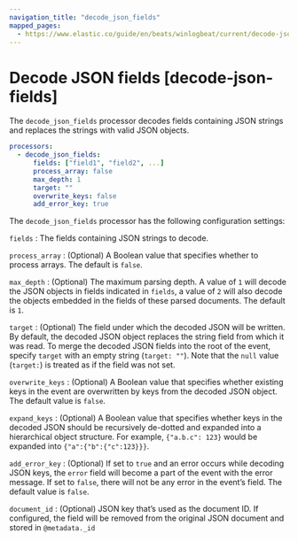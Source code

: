 ```yaml
---
navigation_title: "decode_json_fields"
mapped_pages:
  - https://www.elastic.co/guide/en/beats/winlogbeat/current/decode-json-fields.html
---
```


# Decode JSON fields [decode-json-fields]


The `decode_json_fields` processor decodes fields containing JSON strings and replaces the strings with valid JSON objects.

```yaml
processors:
  - decode_json_fields:
      fields: ["field1", "field2", ...]
      process_array: false
      max_depth: 1
      target: ""
      overwrite_keys: false
      add_error_key: true
```

The `decode_json_fields` processor has the following configuration settings:

`fields`
:   The fields containing JSON strings to decode.

`process_array`
:   (Optional) A Boolean value that specifies whether to process arrays. The default is `false`.

`max_depth`
:   (Optional) The maximum parsing depth. A value of `1`  will decode the JSON objects in fields indicated in `fields`, a value of `2` will also decode the objects embedded in the fields of these parsed documents. The default is `1`.

`target`
:   (Optional) The field under which the decoded JSON will be written. By default, the decoded JSON object replaces the string field from which it was read. To merge the decoded JSON fields into the root of the event, specify `target` with an empty string (`target: ""`). Note that the `null` value (`target:`) is treated as if the field was not set.

`overwrite_keys`
:   (Optional) A Boolean value that specifies whether existing keys in the event are overwritten by keys from the decoded JSON object. The default value is `false`.

`expand_keys`
:   (Optional) A Boolean value that specifies whether keys in the decoded JSON should be recursively de-dotted and expanded into a hierarchical object structure. For example, `{"a.b.c": 123}` would be expanded into `{"a":{"b":{"c":123}}}`.

`add_error_key`
:   (Optional) If set to `true` and an error occurs while decoding JSON keys, the `error` field will become a part of the event with the error message. If set to `false`, there will not be any error in the event’s field. The default value is `false`.

`document_id`
:   (Optional) JSON key that’s used as the document ID. If configured, the field will be removed from the original JSON document and stored in `@metadata._id`

